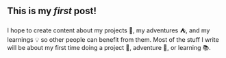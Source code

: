 ## This is my *first* post!

I hope to create content about my projects :hammer:, my adventures :tent:, and my learnings :bulb: so other people can benefit from them. Most of the stuff I write will be about my first time doing a project :wrench:, adventure :palm_tree:, or learning :books:.

